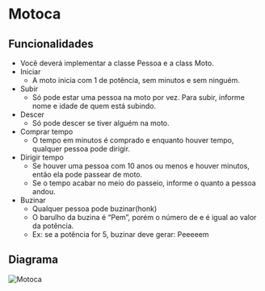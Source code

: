 # Motoca

## Funcionalidades
- Você deverá implementar a classe Pessoa e a class Moto.
- Iniciar
  - A moto inicia com 1 de potência, sem minutos e sem ninguém.
- Subir
    - Só pode estar uma pessoa na moto por vez. Para subir, informe nome e idade de quem está subindo.
- Descer
  - Só pode descer se tiver alguém na moto.
- Comprar tempo
  - O tempo em minutos é comprado e enquanto houver tempo, qualquer pessoa pode dirigir.
- Dirigir tempo
  - Se houver uma pessoa com 10 anos ou menos e houver minutos, então ela pode passear de moto.
  - Se o tempo acabar no meio do passeio, informe o quanto a pessoa andou.
- Buzinar
  - Qualquer pessoa pode buzinar(honk)
  - O barulho da buzina é “Pem”, porém o número de e é igual ao valor da potência.
  - Ex: se a potência for 5, buzinar deve gerar: Peeeeem


## Diagrama
![Motoca](https://github.com/deboravians/exercicios-POO-java/assets/107967364/2298d075-0ea2-4d33-b33e-6449931c6b38)


